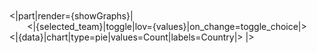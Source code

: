 <br/>
<br/>
<|part|render={showGraphs}|
<center>
<|{selected_team}|toggle|lov={values}|on_change=toggle_choice|>
</center>
<|{data}|chart|type=pie|values=Count|labels=Country|>
|>


